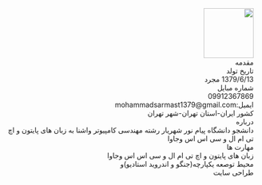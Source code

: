 <div dir="rtl">
 <img src="http://s14.picofile.com/file/8409832200/ft.jpg" width="100" height="100" >
 <br>
 مقدمه
<br>
تاریخ تولد
<br>
1379/6/13
مجرد
<br>
شماره مبایل
<br>
09912367869
<br>
ایمیل:mohammadsarmast1379@gmail.com
<br>
کشور ایران-استان تهران-شهر تهران
<br>
 درباره
<br>
دانشجو دانشگاه پیام نور شهریار رشته مهندسی کامپیوتر واشنا به زبان های پایتون و اچ تی ام ال و سی اس اس وجاوا
<br>
 مهارت ها
<br>
زبان های پایتون و اچ تی ام ال و سی اس اس وجاوا
<br>
محیط توصعه یکپارچه(جنگو و اندروید استادیو)و 
<br>
طراحی سایت
  </div>


